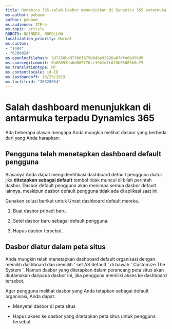 ```yaml
---
title: Dynamics 365-salah Dasbor menunjukkan di Dynamics 365 antarmuka terpadu
ms.author: pebaum
author: pebaum
ms.audience: ITPro
ms.topic: article
ROBOTS: NOINDEX, NOFOLLOW
localization_priority: Normal
ms.custom:
- "1484"
- "6200024"
ms.openlocfilehash: 3d7258bdd7366f679b048e93926ab7dfe0b956d9
ms.sourcegitcommit: 0b06093dabd685f76cc39b1d7c0f8b03883b6e79
ms.translationtype: MT
ms.contentlocale: id-ID
ms.lasthandoff: 10/25/2019
ms.locfileid: "36528554"
---
```

# <a name="wrong-dashboard-shows-in-dynamics-365-unified-interface"></a>Salah dashboard menunjukkan di antarmuka terpadu Dynamics 365

Ada beberapa alasan mengapa Anda mungkin melihat dasbor yang berbeda dari yang Anda harapkan:

## <a name="the-user-has-set-a-user-default-dashboard"></a>Pengguna telah menetapkan dashboard default pengguna 

Biasanya Anda dapat mengidentifikasi dashboard default pengguna diatur jika **ditetapkan sebagai default** tombol tidak muncul di bilah perintah dasbor. Dasbor default pengguna akan menimpa semua dasbor default lainnya, meskipun dasbor default pengguna tidak ada di aplikasi saat ini.

Gunakan solusi berikut untuk Unset dashboard default mereka.

1. Buat dasbor pribadi baru.

2. Setel dasbor baru sebagai default pengguna.

3. Hapus dasbor tersebut.

## <a name="the-dashboard-is-set-in-the-sitemap"></a>Dasbor diatur dalam peta situs

Anda mungkin telah menetapkan dashboard default organisasi dengan memilih dashboard dan memilih ' set AS default ' di bawah ' Customize The System '. Namun dasbor yang ditetapkan dalam perancang peta situs akan diutamakan daripada dasbor ini, jika pengguna memiliki akses ke dashboard tersebut.

Agar pengguna melihat dasbor yang Anda tetapkan sebagai default organisasi, Anda dapat:

* Menyetel dasbor di peta situs

* Hapus akses ke dasbor yang ditetapkan peta situs untuk pengguna tersebut
